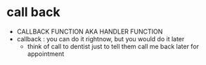 # call back
-   CALLBACK FUNCTION AKA HANDLER FUNCTION
-   callback : you can do it rightnow, but you would do it later
    -   think of call to dentist just to tell them call me back later for appointment
